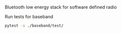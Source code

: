 Bluetooth low energy stack for software defined radio


Run tests for baseband
```sh
pytest -s ./baseband/test/
```
